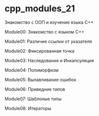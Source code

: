 # cpp_modules_21

Знакомство с ООП и изучение языка С++

Module00: Знакомство с языком C++

Module01: Различие ссылки от указателя

Module02: Фиксированная точка

Module03: Наследование и Инкапсуляция

Module04: Полиморфизм

Module05: Вылавливание ошибок

Module06: Приведние типов

Module07: Шаблоные типы

Module08: Итераторы
